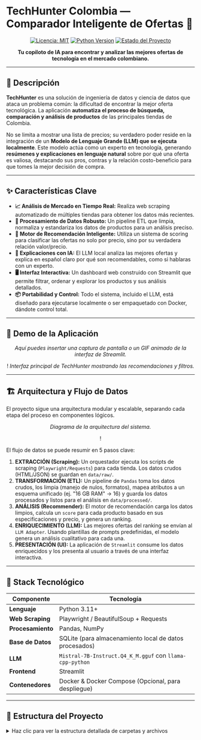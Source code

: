 # TechHunter Colombia — Comparador Inteligente de Ofertas 🤖

<div align="center">

[![Licencia: MIT](https://img.shields.io/badge/License-MIT-yellow.svg)](https://opensource.org/licenses/MIT)
[![Python Version](https://img.shields.io/badge/python-3.11+-blue.svg)](https://www.python.org/downloads/)
[![Estado del Proyecto](https://img.shields.io/badge/estado-en%20desarrollo-green.svg)](https://github.com/tu_usuario/TechHunter)

**Tu copiloto de IA para encontrar y analizar las mejores ofertas de tecnología en el mercado colombiano.**

</div>

---

## 📌 Descripción

**TechHunter** es una solución de ingeniería de datos y ciencia de datos que ataca un problema común: la dificultad de encontrar la mejor oferta tecnológica. La aplicación **automatiza el proceso de búsqueda, comparación y análisis de productos** de las principales tiendas de Colombia.

No se limita a mostrar una lista de precios; su verdadero poder reside en la integración de un **Modelo de Lenguaje Grande (LLM) que se ejecuta localmente**. Este modelo actúa como un experto en tecnología, generando **resúmenes y explicaciones en lenguaje natural** sobre por qué una oferta es valiosa, destacando sus pros, contras y la relación costo-beneficio para que tomes la mejor decisión de compra.

---

## ✨ Características Clave

* **📈 Análisis de Mercado en Tiempo Real:** Realiza web scraping automatizado de múltiples tiendas para obtener los datos más recientes.
* **🧹 Procesamiento de Datos Robusto:** Un pipeline ETL que limpia, normaliza y estandariza los datos de productos para un análisis preciso.
* **🧠 Motor de Recomendación Inteligente:** Utiliza un sistema de scoring para clasificar las ofertas no solo por precio, sino por su verdadera relación valor/precio.
* **🤖 Explicaciones con IA:** El LLM local analiza las mejores ofertas y explica en español claro por qué son recomendables, como si hablaras con un experto.
* **🖥️ Interfaz Interactiva:** Un dashboard web construido con Streamlit que permite filtrar, ordenar y explorar los productos y sus análisis detallados.
* **📦 Portabilidad y Control:** Todo el sistema, incluido el LLM, está diseñado para ejecutarse localmente o ser empaquetado con Docker, dándote control total.

---

## 📸 Demo de la Aplicación

<div align="center">

*Aquí puedes insertar una captura de pantalla o un GIF animado de la interfaz de Streamlit.*

!
*Interfaz principal de TechHunter mostrando las recomendaciones y filtros.*

</div>

---

## 🏗️ Arquitectura y Flujo de Datos

El proyecto sigue una arquitectura modular y escalable, separando cada etapa del proceso en componentes lógicos.

<div align="center">

*Diagrama de la arquitectura del sistema.*

!

</div>

El flujo de datos se puede resumir en 5 pasos clave:
1.  **EXTRACCIÓN (Scraping):** Un orquestador ejecuta los scripts de scraping (`Playwright/Requests`) para cada tienda. Los datos crudos (HTML/JSON) se guardan en `data/raw/`.
2.  **TRANSFORMACIÓN (ETL):** Un pipeline de `Pandas` toma los datos crudos, los limpia (manejo de nulos, formatos), mapea atributos a un esquema unificado (ej. "16 GB RAM" -> 16) y guarda los datos procesados y listos para el análisis en `data/processed/`.
3.  **ANÁLISIS (Recommender):** El motor de recomendación carga los datos limpios, calcula un `score` para cada producto basado en sus especificaciones y precio, y genera un ranking.
4.  **ENRIQUECIMIENTO (LLM):** Las mejores ofertas del ranking se envían al `LLM Adapter`. Usando plantillas de prompts predefinidas, el modelo genera un análisis cualitativo para cada una.
5.  **PRESENTACIÓN (UI):** La aplicación de `Streamlit` consume los datos enriquecidos y los presenta al usuario a través de una interfaz interactiva.

---

## 🧩 Stack Tecnológico

| Componente      | Tecnología                                                                   |
| --------------- | ---------------------------------------------------------------------------- |
| **Lenguaje** | Python 3.11+                                                                 |
| **Web Scraping**| Playwright / BeautifulSoup + Requests                                        |
| **Procesamiento**| Pandas, NumPy                                                                |
| **Base de Datos**| SQLite (para almacenamiento local de datos procesados)                       |
| **LLM** | `Mistral-7B-Instruct.Q4_K_M.gguf` con `llama-cpp-python`                       |
| **Frontend** | Streamlit                                                                    |
| **Contenedores**| Docker & Docker Compose (Opcional, para despliegue)                          |

---

## 📂 Estructura del Proyecto

<details>
<summary>Haz clic para ver la estructura detallada de carpetas y archivos</summary>

```plaintext
techhunter_colombia/
│
├── README.md
├── requirements.txt
├── config/
│   ├── config.yaml               # Configuración global (paths, DB, parámetros)
│   └── llm_config.yaml           # Configuración específica del modelo LLM
│
├── data/
│   ├── raw/                      # Datos crudos del scraping (ej. alkosto_laptops.json)
│   ├── processed/                # Datos limpios y normalizados (ej. products.db)
│   └── models/                   # Modelos LLM locales (ej. mistral-7b...)
│
├── etl/
│   ├── __init__.py
│   ├── run_etl.py                # Script principal para ejecutar el pipeline ETL
│   └── modules/
│       ├── cleaning.py           # Funciones de limpieza de datos
│       └── mapping.py            # Mapeo de atributos (RAM, GPU, etc.)
│
├── llm/
│   ├── __init__.py
│   ├── llm_adapter.py            # Interfaz para integrar diferentes LLMs
│   ├── prompt_templates.py       # Plantillas de prompts para las explicaciones
│
├── recommender/
│   ├── __init__.py
│   ├── scoring.py                # Lógica para el cálculo de score valor/precio
│   └── engine.py                 # Motor principal de recomendación
│
├── scraping/
│   ├── __init__.py
│   ├── run_scraping.py           # Orquestador que ejecuta todos los scrapers
│   └── stores/
│       ├── alkosto.py
│       ├── falabella.py
│       └── ktronix.py
│
├── scripts/
│   └── download_model.sh         # Script para descargar el modelo GGUF
│
├── tests/
│   ├── test_etl.py
│   └── test_recommender.py
│
└── webapp/
    ├── app.py                    # App principal de Streamlit (punto de entrada)
    └── pages/
        ├── 1_📈_Dashboard.py
        └── 2_ℹ️_Acerca_del_Proyecto.py